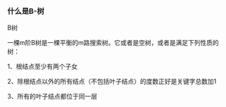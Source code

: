 ### 什么是B-树

B树

一棵m阶B树是一棵平衡的m路搜索树。它或者是空树，或者是满足下列性质的树：

1、根结点至少有两个子女

2、除根结点以外的所有结点（不包括叶子结点）的度数正好是关键字总数加1

3、所有的叶子结点都位于同一层
